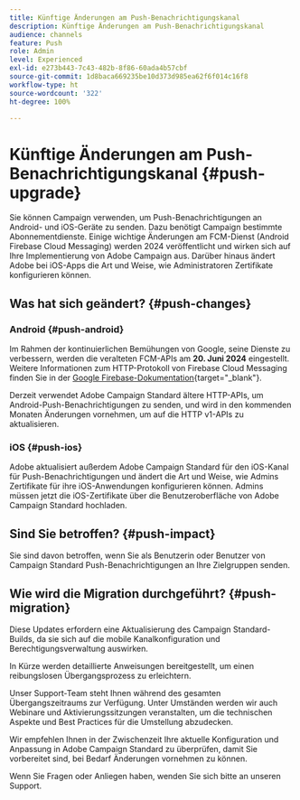 ```yaml
---
title: Künftige Änderungen am Push-Benachrichtigungskanal
description: Künftige Änderungen am Push-Benachrichtigungskanal
audience: channels
feature: Push
role: Admin
level: Experienced
exl-id: e273b443-7c43-482b-8f86-60ada4b57cbf
source-git-commit: 1d8baca669235be10d373d985ea62f6f014c16f8
workflow-type: ht
source-wordcount: '322'
ht-degree: 100%

---
```


# Künftige Änderungen am Push-Benachrichtigungskanal {#push-upgrade}

Sie können Campaign verwenden, um Push-Benachrichtigungen an Android- und iOS-Geräte zu senden. Dazu benötigt Campaign bestimmte Abonnementdienste. Einige wichtige Änderungen am FCM-Dienst (Android Firebase Cloud Messaging) werden 2024 veröffentlicht und wirken sich auf Ihre Implementierung von Adobe Campaign aus. Darüber hinaus ändert Adobe bei iOS-Apps die Art und Weise, wie Administratoren Zertifikate konfigurieren können.

## Was hat sich geändert? {#push-changes}

### Android {#push-android}

Im Rahmen der kontinuierlichen Bemühungen von Google, seine Dienste zu verbessern, werden die veralteten FCM-APIs am **20. Juni 2024** eingestellt. Weitere Informationen zum HTTP-Protokoll von Firebase Cloud Messaging finden Sie in der [Google Firebase-Dokumentation](https://firebase.google.com/docs/cloud-messaging/http-server-ref){target="_blank"}.

Derzeit verwendet Adobe Campaign Standard ältere HTTP-APIs, um Android-Push-Benachrichtigungen zu senden, und wird in den kommenden Monaten Änderungen vornehmen, um auf die HTTP v1-APIs zu aktualisieren.

### iOS {#push-ios}

Adobe aktualisiert außerdem Adobe Campaign Standard für den iOS-Kanal für Push-Benachrichtigungen und ändert die Art und Weise, wie Admins Zertifikate für ihre iOS-Anwendungen konfigurieren können. Admins müssen jetzt die iOS-Zertifikate über die Benutzeroberfläche von Adobe Campaign Standard hochladen.

## Sind Sie betroffen? {#push-impact}

Sie sind davon betroffen, wenn Sie als Benutzerin oder Benutzer von Campaign Standard Push-Benachrichtigungen an Ihre Zielgruppen senden.

## Wie wird die Migration durchgeführt? {#push-migration}

Diese Updates erfordern eine Aktualisierung des Campaign Standard-Builds, da sie sich auf die mobile Kanalkonfiguration und Berechtigungsverwaltung auswirken.

In Kürze werden detaillierte Anweisungen bereitgestellt, um einen reibungslosen Übergangsprozess zu erleichtern.

Unser Support-Team steht Ihnen während des gesamten Übergangszeitraums zur Verfügung. Unter Umständen werden wir auch Webinare und Aktivierungssitzungen veranstalten, um die technischen Aspekte und Best Practices für die Umstellung abzudecken.

Wir empfehlen Ihnen in der Zwischenzeit Ihre aktuelle Konfiguration und Anpassung in Adobe Campaign Standard zu überprüfen, damit Sie vorbereitet sind, bei Bedarf Änderungen vornehmen zu können.

Wenn Sie Fragen oder Anliegen haben, wenden Sie sich bitte an unseren Support.
